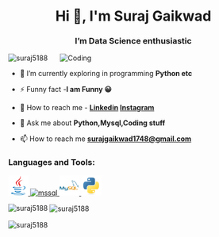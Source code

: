 <h1 align="center">Hi 👋, I'm Suraj Gaikwad</h1>
<h3 align="center">I’m Data Science enthusiastic</h3>
<img align="right" alt="Coding" width="400" src="https://cdn.dribbble.com/users/1162077/screenshots/5403918/focus-animation.gif">

<p align="left"> <img src="https://komarev.com/ghpvc/?username=suraj5188&label=Profile%20views&color=0e75b6&style=flat" alt="suraj5188" /> </p>

- 🌱 I’m currently exploring in programming **Python etc**
- ⚡ Funny fact -**I am Funny 😀**
- 💬 How to reach me - **[Linkedin](https://www.linkedin.com/in/suraj-gaikwad-211ab81b9/)
[Instagram](https://www.instagram.com/suraj_5188/)**
- 💬 Ask me about **Python,Mysql,Coding stuff**

- 📫 How to reach me **surajgaikwad1748@gmail.com**

<p align="left">
</p>

<h3 align="left">Languages and Tools:</h3>
<p align="left"> <a href="https://www.java.com" target="_blank" rel="noreferrer"> <img src="https://raw.githubusercontent.com/devicons/devicon/master/icons/java/java-original.svg" alt="java" width="40" height="40"/> </a> <a href="https://www.microsoft.com/en-us/sql-server" target="_blank" rel="noreferrer"> <img src="https://www.svgrepo.com/show/303229/microsoft-sql-server-logo.svg" alt="mssql" width="40" height="40"/> </a> <a href="https://www.mysql.com/" target="_blank" rel="noreferrer"> <img src="https://raw.githubusercontent.com/devicons/devicon/master/icons/mysql/mysql-original-wordmark.svg" alt="mysql" width="40" height="40"/> </a> <a href="https://www.python.org" target="_blank" rel="noreferrer"> <img src="https://raw.githubusercontent.com/devicons/devicon/master/icons/python/python-original.svg" alt="python" width="40" height="40"/> </a> </p>

<p><img align="left" src="https://github-readme-stats.vercel.app/api/top-langs?username=suraj5188&show_icons=true&locale=en&layout=compact" alt="suraj5188" /></p>

<p>&nbsp;<img align="center" src="https://github-readme-stats.vercel.app/api?username=suraj5188&show_icons=true&locale=en" alt="suraj5188" /></p>

<p><img align="center" src="https://github-readme-streak-stats.herokuapp.com/?user=suraj5188&" alt="suraj5188" /></p>
